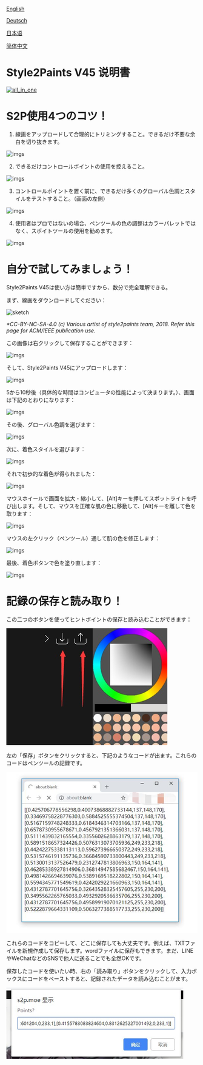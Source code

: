 ﻿[English](https://style2paints.github.io/)

[Deutsch](https://style2paints.github.io/README_ger)

[日本语](https://style2paints.github.io/README_ja)

[简体中文](https://style2paints.github.io/README_zh)

# Style2Paints V45 说明書

[![all_in_one](https://raw.githubusercontent.com/style2paints/style2paints.github.io/master/new_images/jp.jpg)](https://raw.githubusercontent.com/style2paints/style2paints.github.io/master/new_images/jp.jpg)

# S2P使用4つのコツ！

1. 線画をアップロードして合理的にトリミングすること。できるだけ不要な余白を切り抜きます。

![imgs](https://raw.githubusercontent.com/style2paints/style2paints.github.io/master/new_images/i01.jpg)

2. できるだけコントロールポイントの使用を控えること。

![imgs](https://raw.githubusercontent.com/style2paints/style2paints.github.io/master/new_images/i02.jpg)

3. コントロールポイントを置く前に、できるだけ多くのグローバル色調とスタイルをテストすること。（画面の左側）

![imgs](https://raw.githubusercontent.com/style2paints/style2paints.github.io/master/new_images/i03.jpg)

4. 使用者はプロではないの場合、ペンツールの色の調整はカラーパレットではなく、スポイトツールの使用を勧めます。

![imgs](https://raw.githubusercontent.com/style2paints/style2paints.github.io/master/new_images/i04.jpg)

# 自分で試してみましょう！

Style2Paints V45は使い方は簡単ですから、数分で完全理解できる。

まず、線画をダウンロードしてぐださい：

![sketch](https://raw.githubusercontent.com/style2paints/style2paints.github.io/master/new_images/xg.jpg)

*\*CC-BY-NC-SA-4.0 (c) Various artist of style2paints team, 2018. Refer this page for ACM/IEEE publication use.*

この画像は右クリックして保存することができます：

![imgs](https://raw.githubusercontent.com/style2paints/style2paints.github.io/master/new_images/1.jpg)

そして、Style2Paints V45にアップロードします：

![imgs](https://raw.githubusercontent.com/style2paints/style2paints.github.io/master/new_images/2.jpg)

5から10秒後（具体的な時間はコンピュータの性能によって決まります。）、画面は下記のとおりになります：

![imgs](https://raw.githubusercontent.com/style2paints/style2paints.github.io/master/new_images/3.jpg)

その後、グローバル色調を選びます：

![imgs](https://raw.githubusercontent.com/style2paints/style2paints.github.io/master/new_images/4.jpg)

次に、着色スタイルを選びます：

![imgs](https://raw.githubusercontent.com/style2paints/style2paints.github.io/master/new_images/5.jpg)

それで初歩的な着色が得られました：

![imgs](https://raw.githubusercontent.com/style2paints/style2paints.github.io/master/new_images/6.jpg)

マウスホイールで画面を拡大・縮小して、[Alt]キーを押してスポットライトを呼び出します。そして、マウスを正確な肌の色に移動して、[Alt]キーを離して色を取ります：

![imgs](https://raw.githubusercontent.com/style2paints/style2paints.github.io/master/new_images/7.jpg)

マウスの左クリック（ペンツール）通して肌の色を修正します：

![imgs](https://raw.githubusercontent.com/style2paints/style2paints.github.io/master/new_images/8.jpg)

最後、着色ボタンで色を塗り直します：

![imgs](https://raw.githubusercontent.com/style2paints/style2paints.github.io/master/new_images/9.jpg)

# 記録の保存と読み取り！

この二つのボタンを使ってヒントポイントの保存と読み込むことができます：

![imgs](https://github.com/lllyasviel/style2paints/raw/master/imgs/21.jpg)

左の「保存」ボタンをクリックすると、下記のようなコードが出ます。これらのコードはペンツールの記録です。

![imgs](https://github.com/lllyasviel/style2paints/raw/master/imgs/22.jpg)

これらのコードをコピーして、どこに保存しても大丈夫です。例えば、TXTファイルを新規作成して保存します。wordファイルに保存もできます。まだ、LINEやWeChatなどのSNSで他人に送ることでも全然OKです。

保存したコードを使いたい時、右の「読み取り」ボタンをクリックして、入力ボックスにコードをペーストすると、記録されたデータを読み込むことがます。

![imgs](https://github.com/lllyasviel/style2paints/raw/master/imgs/23.jpg)

<span id="faq"></span>

